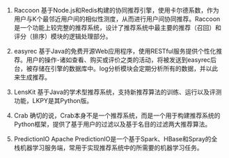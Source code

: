 1. Raccoon
基于Node.js和Redis构建的协同推荐引擎，使用卡尔德系数，作为用户与K个最邻近用户间的相似性测度，从而进行用户间协同推荐。Raccoon是一个功能上较完整的推荐系统，设计了推荐系统中最主要的推荐（召回）和评分（排序）模块的逻辑处理部分。

2. easyrec
基于Java的免费开源Web应用程序，使用RESTful服务提供个性化推荐。用户的操作-诸如查看、购买或评价之类的活动，将被发送到easyrec后台，被存储在引擎的数据库中。log分析模块会定期分析所有的数据，并以此来生成推荐。

3. LensKit
基于Java的学术型推荐系统，支持新推荐算法的训练、运行以及评测功能，LKPY是其Python版。

4. Crab
确切的说，Crab本身不是一个推荐系统，而是一个用于构建推荐系统的Python框架，提供了基于用户的过滤以及基于名目的过滤两大推荐算法。

5. PredictionIO
Apache PredictionIO是一个基于Spark、HBase和Spray的全栈机器学习服务端，常用于实现推荐系统中的所需要的机器学习任务。